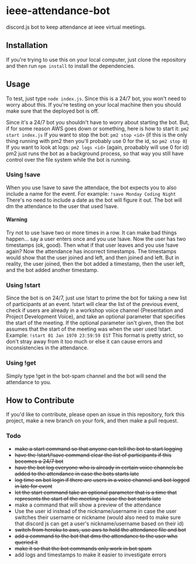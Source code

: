 # ieee-attendance-bot
discord.js bot to keep attendance at ieee virtual meetings.

## Installation
If you're trying to use this on your local computer, just clone the repository and then run ```npm install``` to install the dependencies. 

## Usage
To test, just type ```node index.js```. Since this is a 24/7 bot, you won't need to worry about this. If you're testing on your local machine then you should make sure that the deployed bot is off. 

Since it's a 24/7 bot you shouldn't have to worry about starting the bot. But, if for some reason AWS goes down or something, here is how to start it: 
```pm2 start index.js```
If you want to stop the bot: 
```pm2 stop <id>```
(if this is the only thing running with pm2 then you'll probably use 0 for the id, so ```pm2 stop 0```)
If you want to look at logs: 
```pm2 logs <id>```
(again, proabably will use 0 for id)
pm2 just runs the bot as a background process, so that way you still have control over the file system while the bot is running. 

### Using !save
When you use !save to save the attendace, the bot expects you to also include a name for the event. For example:
```!save Monday Coding Night```
There's no need to include a date as the bot will figure it out. The bot will dm the attendance to the user that used !save. 
#### Warning
Try not to use !save two or more times in a row. It can make bad  things happen... say a user enters once and you use  !save. Now the user has  two timestamps (ok, good). Then what if  that  user leaves and you use !save again? Now the attendance has incorrect timestamps. The timestamps would show that the user joined and left, and then joined and left. But in reality, the user joined, then the bot added a timestamp, then the user left, and the bot added another timestamp. 

### Using !start
Since the bot is on 24/7, just use !start to prime the bot for taking a new list of participants at an event. !start will clear the list of the previous event, check if users are already in a workshop voice channel (Presentation and Project Development Voice), and take an optional parameter that specifies the start of the meeting. If the optional parameter isn't given, then the bot assumes that the start of the meeting was when the user used !start. 
Example:
```!start 01 Jan 1970 23:59:59 EST```
This format is pretty strict, so don't stray away from it too much or else it can cause errors and inconsistencies in the attendance. 

### Using !get
Simply type !get in the bot-spam channel and the bot will send the attendance to you.

## How to Contribute
If you'd like to contribute, please open an issue in this repository, fork this project, make a new branch on your fork, and then make a pull request. 

### Todo
- ~~make a start command so that anyone can tell the bot to start logging~~
- ~~have the !start/!save command clear the list of participants if this becomes a 24/7 bot~~
- ~~have the bot log everyone who is already in certain voice channels be added to the attendance in case the bots starts late~~
- ~~log time on bot login if there are users in a voice channel and bot logged in late for event~~
- ~~let the start command take an optional parameter that is a time that represents the start of the meeting in case the bot starts late~~
- make a command that will show a preview of the attendance
- Use the user id instead of the nickname/username in case the user switches their username or nickname (would also need to make sure that discord js can get a user's nickname/username based on their id)
- ~~switch from heroku to aws, use aws to hold the attendance file and bot~~
- ~~add a command to the bot that dms the attendance to the user who queried it~~
- ~~make it so that the bot commands only work in bot spam~~
- add logs and timestamps to make it easier to investigate errors
